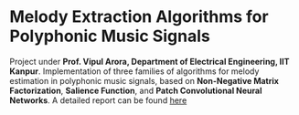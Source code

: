#    Melody Extraction Algorithms for Polyphonic Music Signals
Project under **Prof. Vipul Arora, Department of Electrical Engineering, IIT Kanpur**. Implementation of three families of algorithms for melody estimation in polyphonic music signals, based on **Non-Negative Matrix Factorization**, **Salience Function**, and **Patch Convolutional Neural Networks**. A detailed report can be found [here](E:/Music%20Analysis/Final_Report.pdf)
